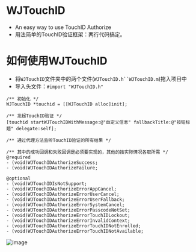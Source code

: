 # WJTouchID
  * An easy way to use TouchID Authorize
  * 用法简单的TouchID验证框架：两行代码搞定。
 
# 如何使用WJTouchID 
  * 将`WJTouchID`文件夹中的两个文件(`WJTouchID.h``WJTouchID.m`)拖入项目中
  * 导入头文件：`#import "WJTouchID.h"`
```objc
/** 初始化 */
WJTouchID *touchid = [[WJTouchID alloc]init]; 

/** 发起TouchID验证 */
[touchid startWJTouchIDWithMessage:@"自定义信息" fallbackTitle:@"按钮标题" delegate:self];

/** 通过代理方法监听TouchID验证的所有结果 */ 

/** 其中的成功回调和失败回调是必须要实现的，其他的按实际情况各取所需 */
@required
- (void)WJTouchIDAuthorizeSuccess; 
- (void)WJTouchIDAuthorizeFailure; 

@optional
- (void)WJTouchIDIsNotSupport;
- (void)WJTouchIDAuthorizeErrorAppCancel;
- (void)WJTouchIDAuthorizeErrorUserCancel; 
- (void)WJTouchIDAuthorizeErrorUserFallback; 
- (void)WJTouchIDAuthorizeErrorSystemCancel; 
- (void)WJTouchIDAuthorizeErrorPasscodeNotSet; 
- (void)WJTouchIDAuthorizeErrorTouchIDLockout;
- (void)WJTouchIDAuthorizeErrorInvalidContext;
- (void)WJTouchIDAuthorizeErrorTouchIDNotEnrolled; 
- (void)WJTouchIDAuthorizeErrorTouchIDNotAvailable;
```
![image](https://github.com/bringbird/WJTouchID/raw/master/WJTouchID_2.gif)
